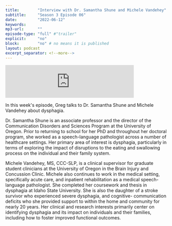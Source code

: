 ```yaml
---
title:        "Interview with Dr. Samantha Shune and Michele Vandehey"
subtitle:     "Season 3 Episode 06"
date:         "2022-06-12"
keywords:
mp3-url:      ""
episode-type: "full" #"trailer"
explicit:     "no"
block:        "no" # no means it is published
layout: podcast
excerpt_separator: <!--more-->
---
```


<iframe src="https://anchor.fm/somestutterluh/embed/episodes/Interview-with-Dr--Samantha-Shune-and-Michele-Vandehey-e1jreb8" height="102px" width="400px" frameborder="0" scrolling="no"></iframe>


In this week's episode, Greg talks to Dr. Samantha Shune and Michele Vandehey about dysphagia.

Dr. Samantha Shune is an associate professor and the director of the Communication Disorders and Sciences Program at the University of Oregon. Prior to returning to school for her PhD and throughout her doctoral program, she worked as a speech-language pathologist across a number of healthcare settings. Her primary area of interest is dysphagia, particularly in terms of exploring the impact of disruptions to the eating and swallowing process on the individual and their family system.

Michele Vandehey, MS, CCC-SLP, is a clinical supervisor for graduate student clinicians at the University of Oregon in the Brain Injury and Concussion Clinic. Michele also continues to work in the medical setting, specifically acute care, and inpatient rehabilitation as a medical speech-language pathologist. She completed her coursework and thesis in dysphagia at Idaho State University. She is also the daughter of a stroke survivor who experienced severe dysphagia, and cognitive- communication deficits who she provided support to within the home and community for nearly 20 years. Her clinical and research interests primarily center on identifying dysphagia and its impact on individuals and their families, including how to foster improved functional outcomes.
